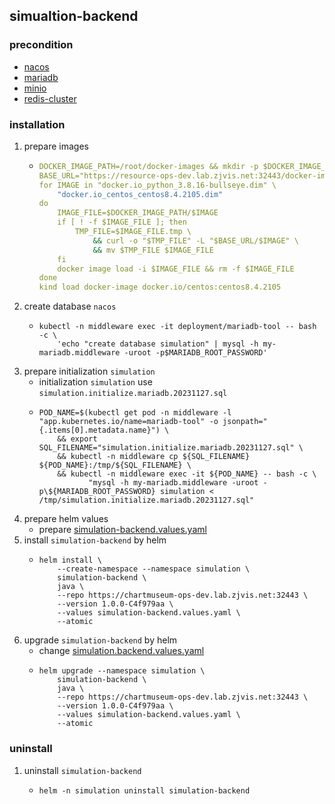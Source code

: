 ## simualtion-backend

### precondition
* [nacos](../application/nacos.md)
* [mariadb](../middleware/mariadb.md)
* [minio](../middleware/minio.md)
* [redis-cluster](../middleware/redis-cluster.md)

### installation
1. prepare images
    * ```yaml
      DOCKER_IMAGE_PATH=/root/docker-images && mkdir -p $DOCKER_IMAGE_PATH
      BASE_URL="https://resource-ops-dev.lab.zjvis.net:32443/docker-images"
      for IMAGE in "docker.io_python_3.8.16-bullseye.dim" \
          "docker.io_centos_centos8.4.2105.dim"
      do
          IMAGE_FILE=$DOCKER_IMAGE_PATH/$IMAGE
          if [ ! -f $IMAGE_FILE ]; then
              TMP_FILE=$IMAGE_FILE.tmp \
                  && curl -o "$TMP_FILE" -L "$BASE_URL/$IMAGE" \
                  && mv $TMP_FILE $IMAGE_FILE
          fi
          docker image load -i $IMAGE_FILE && rm -f $IMAGE_FILE
      done
      kind load docker-image docker.io/centos:centos8.4.2105
      ```
4. create database `nacos`
    * ```shell
      kubectl -n middleware exec -it deployment/mariadb-tool -- bash -c \
          'echo "create database simulation" | mysql -h my-mariadb.middleware -uroot -p$MARIADB_ROOT_PASSWORD'
      ```
5. prepare initialization `simulation`
    * initialization `simulation` use `simulation.initialize.mariadb.20231127.sql`
    * ```shell
      POD_NAME=$(kubectl get pod -n middleware -l "app.kubernetes.io/name=mariadb-tool" -o jsonpath="{.items[0].metadata.name}") \
          && export SQL_FILENAME="simulation.initialize.mariadb.20231127.sql" \
          && kubectl -n middleware cp ${SQL_FILENAME} ${POD_NAME}:/tmp/${SQL_FILENAME} \
          && kubectl -n middleware exec -it ${POD_NAME} -- bash -c \
                 "mysql -h my-mariadb.middleware -uroot -p\${MARIADB_ROOT_PASSWORD} simulation < /tmp/simulation.initialize.mariadb.20231127.sql"
      ```
6. prepare helm values 
    * prepare [simulation-backend.values.yaml](resources/simulation-backend.values.yaml.md)
7. install `simulation-backend` by helm
    * ```shell
      helm install \
          --create-namespace --namespace simulation \
          simulation-backend \
          java \
          --repo https://chartmuseum-ops-dev.lab.zjvis.net:32443 \
          --version 1.0.0-C4f979aa \
          --values simulation-backend.values.yaml \
          --atomic
      ```
8. upgrade `simulation-backend` by helm
    * change [simulation.backend.values.yaml](resources/simulation-backend.values.yaml.md)
    * ```shell
      helm upgrade --namespace simulation \
          simulation-backend \
          java \
          --repo https://chartmuseum-ops-dev.lab.zjvis.net:32443 \
          --version 1.0.0-C4f979aa \
          --values simulation-backend.values.yaml \
          --atomic
      ```

### uninstall
1. uninstall `simulation-backend`
    * ```shell
      helm -n simulation uninstall simulation-backend
      ```
